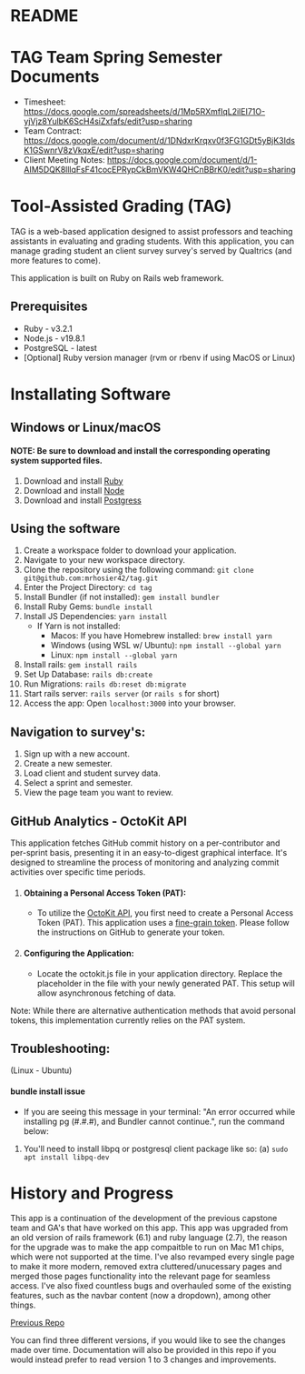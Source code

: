 # README

# TAG Team Spring Semester Documents
* Timesheet: https://docs.google.com/spreadsheets/d/1Mp5RXmfIqL2ilEI71O-yjVjz8YulbK6ScH4siZxfafs/edit?usp=sharing
* Team Contract: https://docs.google.com/document/d/1DNdxrKrqxv0f3FG1GDt5yBjK3IdsK1GSwnrV8zVkqxE/edit?usp=sharing
* Client Meeting Notes: https://docs.google.com/document/d/1-AIM5DQK8lllqFsF41cocEPRypCkBmVKW4QHCnBBrK0/edit?usp=sharing

# Tool-Assisted Grading (TAG)
TAG is a web-based application designed to assist professors and teaching assistants in evaluating and grading students. With this application, you can manage grading student an client survey survey's served by Qualtrics (and more features to come).

This application is built on Ruby on Rails web framework.

## Prerequisites
* Ruby - v3.2.1
* Node.js - v19.8.1
* PostgreSQL - latest
* [Optional] Ruby version manager (rvm or rbenv if using MacOS or Linux)

# Installating Software
## Windows or Linux/macOS
#### NOTE: Be sure to download and install the corresponding operating system supported files.
1. Download and install [Ruby](https://www.ruby-lang.org/en/downloads/releases/)
2. Download and install [Node](https://nodejs.org/en/download/)
3. Download and install [Postgress](https://www.postgresql.org/download/)

## Using the software
1. Create a workspace folder to download your application.
2. Navigate to your new workspace directory.
3. Clone the repository using the following command: ```git clone git@github.com:mrhosier42/tag.git```
4. Enter the Project Directory: ```cd tag```
5. Install Bundler (if not installed): ```gem install bundler```
6. Install Ruby Gems: ```bundle install```
7. Install JS Dependencies: ```yarn install```
   - If Yarn is not installed:
     - Macos: If you have Homebrew installed: ```brew install yarn```
     - Windows (using WSL w/ Ubuntu): ```npm install --global yarn```
     - Linux: ```npm install --global yarn```
8. Install rails: ```gem install rails```
9. Set Up Database: ```rails db:create```
10. Run Migrations: ```rails db:reset db:migrate```
11. Start rails server: ```rails server``` (or ```rails s``` for short)
12. Access the app: Open ```localhost:3000``` into your browser.

## Navigation to survey's:
1. Sign up with a new account.
2. Create a new semester.
3. Load client and student survey data.
4. Select a sprint and semester.
5. View the page team you want to review.


## GitHub Analytics - OctoKit API
This application fetches GitHub commit history on a per-contributor and per-sprint basis, presenting it in an easy-to-digest graphical interface. It's designed to streamline the process of monitoring and analyzing commit activities over specific time periods.
1. #### Obtaining a Personal Access Token (PAT):
   * To utilize the [OctoKit API](https://octokit.github.io/rest.js), you first need to create a Personal Access Token (PAT). This application uses a [fine-grain token](https://github.com/settings/tokens). Please follow the instructions on GitHub to generate your token.

2. #### Configuring the Application:
   * Locate the octokit.js file in your application directory. Replace the placeholder in the file with your newly generated PAT. This setup will allow asynchronous fetching of data.

Note: While there are alternative authentication methods that avoid personal tokens, this implementation currently relies on the PAT system.


## Troubleshooting:
(Linux - Ubuntu)
#### bundle install issue
* If you are seeing this message in your terminal: "An error occurred while installing pg (#.#.#), and Bundler cannot continue.", run the command below:
1. You'll need to install libpq or postgresql client package like so:
   (a) ```sudo apt install libpq-dev```


# History and Progress
This app is a continuation of the development of the previous capstone team and GA's that have worked on this app.
This app was upgraded from an old version of rails framework (6.1) and ruby language (2.7), the reason for the upgrade was to make the app compaitble to run on Mac M1 chips, which were not supported at the time. I've also revamped every single page to make it more modern, removed extra cluttered/unucessary pages and merged those pages functionality into the relevant page for seamless access. I've also fixed countless bugs and overhauled some of the existing features, such as the navbar content (now a dropdown), among other things.

[Previous Repo](https://github.com/amyshannon/capstoneApp)


You can find three different versions, if you would like to see the changes made over time. Documentation will also be provided in this repo if you would instead prefer to read version 1 to 3 changes and improvements.
